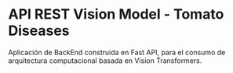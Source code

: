 # API REST Vision Model - Tomato Diseases
Aplicación de BackEnd construida en Fast API, para el consumo de arquitectura computacional basada en Vision Transformers.
